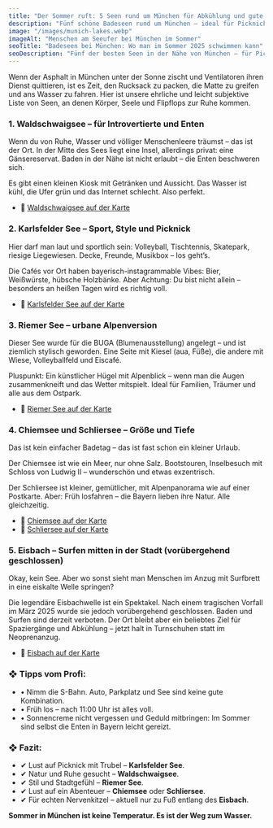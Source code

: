 ```yaml
---
title: "Der Sommer ruft: 5 Seen rund um München für Abkühlung und gute Laune"
description: "Fünf schöne Badeseen rund um München – ideal für Picknick, Entspannung oder Action. So wird der Sommer 2025 unvergesslich."
image: "/images/munich-lakes.webp"
imageAlt: "Menschen am Seeufer bei München im Sommer"
seoTitle: "Badeseen bei München: Wo man im Sommer 2025 schwimmen kann"
seoDescription: "Fünf der besten Seen in der Nähe von München – für Picknick, Ruhe, Sport und sogar Surfen. Getestete Orte mit Atmosphäre und Tipps."
---
```


Wenn der Asphalt in München unter der Sonne zischt und Ventilatoren ihren Dienst quittieren, ist es Zeit, den Rucksack zu packen, die Matte zu greifen und ans Wasser zu fahren. Hier ist unsere ehrliche und leicht subjektive Liste von Seen, an denen Körper, Seele und Flipflops zur Ruhe kommen.

### 1. Waldschwaigsee – für Introvertierte und Enten

Wenn du von Ruhe, Wasser und völliger Menschenleere träumst – das ist der Ort. In der Mitte des Sees liegt eine Insel, allerdings privat: eine Gänsereservat. Baden in der Nähe ist nicht erlaubt – die Enten beschweren sich.

Es gibt einen kleinen Kiosk mit Getränken und Aussicht. Das Wasser ist kühl, die Ufer grün und das Internet schlecht. Also perfekt.

- 🔗 [Waldschwaigsee auf der Karte](https://www.google.com/maps/place/Waldschwaigsee/@48.1909576,11.4086556,15z)

### 2. Karlsfelder See – Sport, Style und Picknick

Hier darf man laut und sportlich sein: Volleyball, Tischtennis, Skatepark, riesige Liegewiesen. Decke, Freunde, Musikbox – los geht’s.

Die Cafés vor Ort haben bayerisch-instagrammable Vibes: Bier, Weißwürste, hübsche Holzbänke. Aber Achtung: Du bist nicht allein – besonders an heißen Tagen wird es richtig voll.

- 🔗 [Karlsfelder See auf der Karte](https://www.google.com/maps/place/Karlsfelder+See/@48.2164517,11.4648273,15z)

### 3. Riemer See – urbane Alpenversion

Dieser See wurde für die BUGA (Blumenausstellung) angelegt – und ist ziemlich stylisch geworden. Eine Seite mit Kiesel (aua, Füße), die andere mit Wiese, Volleyballfeld und Eiscafé.

Pluspunkt: Ein künstlicher Hügel mit Alpenblick – wenn man die Augen zusammenkneift und das Wetter mitspielt. Ideal für Familien, Träumer und alle aus dem Ostpark.

- 🔗 [Riemer See auf der Karte](https://www.google.com/maps/place/Riemer+See/@48.1300173,11.7118926,15z)

### 4. Chiemsee und Schliersee – Größe und Tiefe

Das ist kein einfacher Badetag – das ist fast schon ein kleiner Urlaub.

Der Chiemsee ist wie ein Meer, nur ohne Salz. Bootstouren, Inselbesuch mit Schloss von Ludwig II – wunderschön und etwas exzentrisch.

Der Schliersee ist kleiner, gemütlicher, mit Alpenpanorama wie auf einer Postkarte. Aber: Früh losfahren – die Bayern lieben ihre Natur. Alle gleichzeitig.

- 🔗 [Chiemsee auf der Karte](https://www.google.com/maps/place/Chiemsee/@47.8802046,12.4238653,11z)  
- 🔗 [Schliersee auf der Karte](https://www.google.com/maps/place/Schliersee/@47.7310143,11.8726165,14z)

### 5. Eisbach – Surfen mitten in der Stadt (vorübergehend geschlossen)

Okay, kein See. Aber wo sonst sieht man Menschen im Anzug mit Surfbrett in eine eiskalte Welle springen?

Die legendäre Eisbachwelle ist ein Spektakel. Nach einem tragischen Vorfall im März 2025 wurde sie jedoch vorübergehend geschlossen. Baden und Surfen sind derzeit verboten. Der Ort bleibt aber ein beliebtes Ziel für Spaziergänge und Abkühlung – jetzt halt in Turnschuhen statt im Neoprenanzug.

- 🔗 [Eisbach auf der Karte](https://www.google.com/maps/place/Eisbachwelle/@48.1412881,11.5844836,18z)

### ❖ Tipps vom Profi:

- • Nimm die S-Bahn. Auto, Parkplatz und See sind keine gute Kombination.  
- • Früh los – nach 11:00 Uhr ist alles voll.  
- • Sonnencreme nicht vergessen und Geduld mitbringen: Im Sommer sind selbst die Enten in Bayern leicht gereizt.

### ❖ Fazit:

- ✔ Lust auf Picknick mit Trubel – **Karlsfelder See**.  
- ✔ Natur und Ruhe gesucht – **Waldschwaigsee**.  
- ✔ Stil und Stadtgefühl – **Riemer See**.  
- ✔ Lust auf ein Abenteuer – **Chiemsee** oder **Schliersee**.  
- ✔ Für echten Nervenkitzel – aktuell nur zu Fuß entlang des **Eisbach**.

**Sommer in München ist keine Temperatur. Es ist der Weg zum Wasser.**
